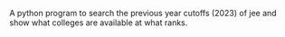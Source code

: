 A python program to search the previous year cutoffs (2023) of jee and show what colleges are available at what ranks.
